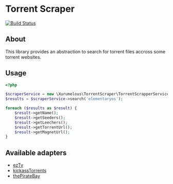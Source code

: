 Torrent Scraper
===============

[![Build Status](https://travis-ci.org/xurumelous/torrent-scraper.svg?branch=master)](https://travis-ci.org/xurumelous/torrent-scraper)

## About
This library provides an abstraction to search for torrent files accross some torrent websites.

## Usage
```php
<?php

$scraperService = new \Xurumelous\TorrentScraper\TorrentScrapperService(['ezTv', 'kickassTorrents']);
$results = $scraperService->search('elementaryos');

foreach ($results as $result) {
	$result->getName();
    $result->getSeeders();
    $result->getLeechers();
    $result->getTorrentUrl();
    $result->getMagnetUrl();
}
```

## Available adapters
* [ezTv](https://eztv.ag/)
* [kickassTorrents](http://kickass.to)
* [thePirateBay](http://thepiratebay.se)
